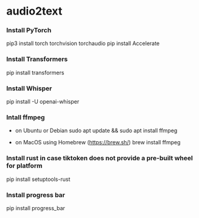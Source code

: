 # audio2text

### Install PyTorch

pip3 install torch torchvision torchaudio
pip install Accelerate

### Install Transformers

pip install transformers

### Install Whisper

pip install -U openai-whisper

### Intall ffmpeg

- on Ubuntu or Debian
  sudo apt update && sudo apt install ffmpeg

- on MacOS using Homebrew (https://brew.sh/)
  brew install ffmpeg

### Install rust in case tiktoken does not provide a pre-built wheel for platform

pip install setuptools-rust

### Install progress bar

pip install progress_bar
